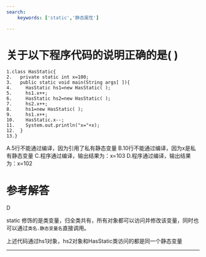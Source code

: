 ```yaml
---
search:
    keywords: ['static','静态属性']

---
```



# 关于以下程序代码的说明正确的是( )

```
1.class HasStatic{
2.   private static int x=100;
3.   public static void main(String args[ ]){
4.     HasStatic hs1=new HasStatic( );
5.     hs1.x++;
6.     HasStatic hs2=new HasStatic( );
7.     hs2.x++;
8.     hs1=new HasStatic( );
9.     hs1.x++;
10.    HasStatic.x--;
11.    System.out.println("x="+x);
12.  }
13.}

```
A.5行不能通过编译，因为引用了私有静态变量
B.10行不能通过编译，因为x是私有静态变量
C.程序通过编译，输出结果为：x=103
D.程序通过编译，输出结果为：x=102

# 参考解答

D

static 修饰的是类变量，归全类共有，所有对象都可以访问并修改该变量，同时也可以通过`类名.静态变量名`直接调用。

上述代码通过hs1对象，hs2对象和HasStatic类访问的都是同一个静态变量

---


